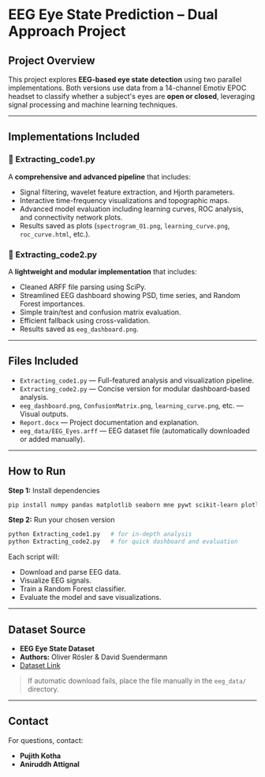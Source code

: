 
# EEG Eye State Prediction – Dual Approach Project

## Project Overview
This project explores **EEG-based eye state detection** using two parallel implementations. Both versions use data from a 14-channel Emotiv EPOC headset to classify whether a subject's eyes are **open or closed**, leveraging signal processing and machine learning techniques.

---

## Implementations Included

### 🔹 Extracting_code1.py
A **comprehensive and advanced pipeline** that includes:
- Signal filtering, wavelet feature extraction, and Hjorth parameters.
- Interactive time-frequency visualizations and topographic maps.
- Advanced model evaluation including learning curves, ROC analysis, and connectivity network plots.
- Results saved as plots (`spectrogram_O1.png`, `learning_curve.png`, `roc_curve.html`, etc.).

### 🔹 Extracting_code2.py
A **lightweight and modular implementation** that includes:
- Cleaned ARFF file parsing using SciPy.
- Streamlined EEG dashboard showing PSD, time series, and Random Forest importances.
- Simple train/test and confusion matrix evaluation.
- Efficient fallback using cross-validation.
- Results saved as `eeg_dashboard.png`.

---

## Files Included

- `Extracting_code1.py` — Full-featured analysis and visualization pipeline.
- `Extracting_code2.py` — Concise version for modular dashboard-based analysis.
- `eeg_dashboard.png`, `ConfusionMatrix.png`, `learning_curve.png`, etc. — Visual outputs.
- `Report.docx` — Project documentation and explanation.
- `eeg_data/EEG_Eyes.arff` — EEG dataset file (automatically downloaded or added manually).

---

## How to Run

**Step 1:** Install dependencies
```bash
pip install numpy pandas matplotlib seaborn mne pywt scikit-learn plotly
```

**Step 2:** Run your chosen version
```bash
python Extracting_code1.py   # for in-depth analysis
python Extracting_code2.py   # for quick dashboard and evaluation
```

Each script will:
- Download and parse EEG data.
- Visualize EEG signals.
- Train a Random Forest classifier.
- Evaluate the model and save visualizations.

---

## Dataset Source
- **EEG Eye State Dataset**  
- **Authors:** Oliver Rösler & David Suendermann  
- [Dataset Link](https://suendermann.com/corpus/EEG_Eyes.arff.gz)

> If automatic download fails, place the file manually in the `eeg_data/` directory.

---

## Contact

For questions, contact:
- **Pujith Kotha**
- **Aniruddh Attignal**
